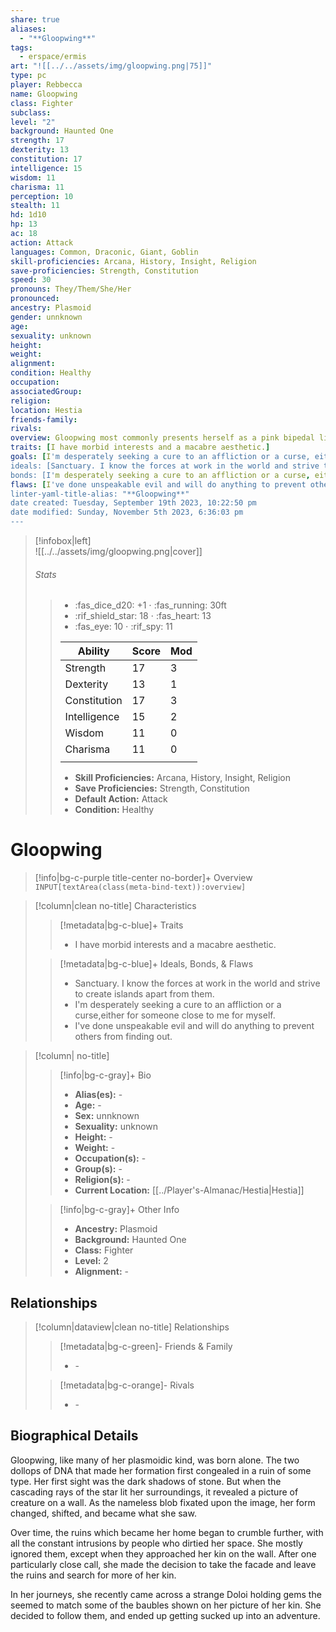 ```yaml
---
share: true
aliases:
  - "**Gloopwing**"
tags:
  - erspace/ermis
art: "![[../../assets/img/gloopwing.png|75]]"
type: pc
player: Rebbecca
name: Gloopwing
class: Fighter
subclass: 
level: "2"
background: Haunted One
strength: 17
dexterity: 13
constitution: 17
intelligence: 15
wisdom: 11
charisma: 11
perception: 10
stealth: 11
hd: 1d10
hp: 13
ac: 18
action: Attack
languages: Common, Draconic, Giant, Goblin
skill-proficiencies: Arcana, History, Insight, Religion
save-proficiencies: Strength, Constitution
speed: 30
pronouns: They/Them/She/Her
pronounced: 
ancestry: Plasmoid
gender: unnknown
age: 
sexuality: unknown
height: 
weight: 
alignment: 
condition: Healthy
occupation: 
associatedGroup: 
religion: 
location: Hestia
friends-family: 
rivals: 
overview: Gloopwing most commonly presents herself as a pink bipedal lizard-like creature with wings. When necessary, she does take advantage of her ability to morph and will change as needed.
traits: [I have morbid interests and a macabre aesthetic.]
goals: [I'm desperately seeking a cure to an affliction or a curse, either for someone close to me for myself.]
ideals: [Sanctuary. I know the forces at work in the world and strive to create islands apart from them.]
bonds: [I'm desperately seeking a cure to an affliction or a curse, either for someone close to me for myself.]
flaws: [I've done unspeakable evil and will do anything to prevent others from finding out.]
linter-yaml-title-alias: "**Gloopwing**"
date created: Tuesday, September 19th 2023, 10:22:50 pm
date modified: Sunday, November 5th 2023, 6:36:03 pm
---
```


>[!infobox|left]  
>![[../../assets/img/gloopwing.png|cover]]
>###### Stats
> > -  :fas_dice_d20: \+1 ⋅ :fas_running: 30ft
> > - :rif_shield_star: 18 ⋅ :fas_heart: 13 
> > - :fas_eye: 10 ⋅ :rif_spy: 11
> >
> > | Ability      | Score                | Mod                                        |
> > |--------------|----------------------|--------------------------------------------|
> > | Strength     | 17     | 3     |
> > | Dexterity    | 13    | 1    |
> > | Constitution | 17 | 3 |
> > | Intelligence | 15 | 2 |
> > | Wisdom       | 11       | 0       |
> > | Charisma     | 11     | 0     |
> > ||||
> >  - **Skill Proficiencies:** Arcana, History, Insight, Religion
> >  - **Save Proficiencies:** Strength, Constitution
> >  - **Default Action:** Attack
> >  -  **Condition:** Healthy

# **Gloopwing**
>[!info|bg-c-purple title-center no-border]+ Overview
> `INPUT[textArea(class(meta-bind-text)):overview]`

>[!column|clean no-title] Characteristics 
>> [!metadata|bg-c-blue]+ Traits
>> -  I have morbid interests and a macabre aesthetic.
> 
>> [!metadata|bg-c-blue]+ Ideals, Bonds, & Flaws
>> -  Sanctuary. I know the forces at work in the world and strive to create islands apart from them.
>> -  I'm desperately seeking a cure to an affliction or a curse,either for someone close to me for myself.
>> -  I've done unspeakable evil and will do anything to prevent others from finding out.
 
>[!column| no-title]
>> [!info|bg-c-gray]+ Bio
>> - **Alias(es):** \-  
>> - **Age:**  \- 
>> - **Sex:**  unnknown 
>> - **Sexuality:**  unknown 
>> - **Height:**  \- 
>> - **Weight:**  \- 
>> - **Occupation(s):**  \- 
>> - **Group(s):**  \- 
>> - **Religion(s):**  \- 
>> - **Current Location:**  [[../Player's-Almanac/Hestia|Hestia]] 
>
>> [!info|bg-c-gray]+ Other Info 
>> - **Ancestry:**  Plasmoid
>> - **Background:** Haunted One
>> - **Class:** Fighter
>> - **Level:** 2
>> - **Alignment:** \-

## Relationships
>[!column|dataview|clean no-title] Relationships
>> [!metadata|bg-c-green]- Friends & Family
>> - \-
>
>> [!metadata|bg-c-orange]- Rivals
>> - \-

## Biographical Details

Gloopwing, like many of her plasmoidic kind, was born alone. The two dollops of DNA that made her formation first congealed in a ruin of some type. Her first sight was the dark shadows of stone. But when the cascading rays of the star lit her surroundings, it revealed a picture of creature on a wall. As the nameless blob fixated upon the image, her form changed, shifted, and became what she saw.

Over time, the ruins which became her home began to crumble further, with all the constant intrusions by people who dirtied her space. She mostly ignored them, except when they approached her kin on the wall. After one particularly close call, she made the decision to take the facade and leave the ruins and search for more of her kin.

In her journeys, she recently came across a strange Doloi holding gems the seemed to match some of the baubles shown on her picture of her kin. She decided to follow them, and ended up getting sucked up into an adventure.

